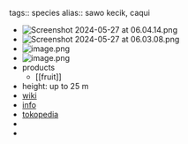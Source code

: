 tags:: species
alias:: sawo kecik, caqui

- ![Screenshot 2024-05-27 at 06.04.14.png](https://peach-geographical-bat-397.mypinata.cloud/ipfs/QmPJ332hnzfLNaT3D3kp3QvAohvzMGTRyRxP4xbFH4yYf8)
- ![Screenshot 2024-05-27 at 06.03.08.png](https://peach-geographical-bat-397.mypinata.cloud/ipfs/QmdibhF7TnZZ3TyRAiMHjsYufoSvu28wQ1BdtWcXGh1K8M)
- ![image.png](https://peach-geographical-bat-397.mypinata.cloud/ipfs/QmdHNXmK3PTJLW4hPhgNoHcc3x9cLjc81q9zi5sULGxLjD)
- ![image.png](https://peach-geographical-bat-397.mypinata.cloud/ipfs/QmSzwDBJ4ApTqoKAZ5XmizpSUsmm8SYvaVocZRNWNvMFUJ)
- products
	- [[fruit]]
- height: up to 25 m
- [wiki](https://en.wikipedia.org/wiki/Manilkara_kauki)
- [info](http://www.plantsofasia.com/index/manilkara_kauki/0-755)
- [tokopedia](https://www.tokopedia.com/aqilaflora/pohon-sawo-kecik-saho-kecik-tinggi-2-meter?extParam=ivf%3Dfalse%26src%3Dsearch)
-
-